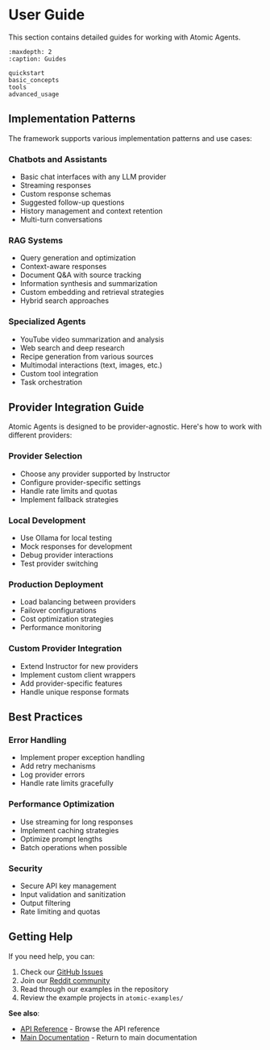 # User Guide

This section contains detailed guides for working with Atomic Agents.

```{toctree}
:maxdepth: 2
:caption: Guides

quickstart
basic_concepts
tools
advanced_usage
```

## Implementation Patterns

The framework supports various implementation patterns and use cases:

### Chatbots and Assistants

- Basic chat interfaces with any LLM provider
- Streaming responses
- Custom response schemas
- Suggested follow-up questions
- History management and context retention
- Multi-turn conversations

### RAG Systems

- Query generation and optimization
- Context-aware responses
- Document Q&A with source tracking
- Information synthesis and summarization
- Custom embedding and retrieval strategies
- Hybrid search approaches

### Specialized Agents

- YouTube video summarization and analysis
- Web search and deep research
- Recipe generation from various sources
- Multimodal interactions (text, images, etc.)
- Custom tool integration
- Task orchestration

## Provider Integration Guide

Atomic Agents is designed to be provider-agnostic. Here's how to work with different providers:

### Provider Selection

- Choose any provider supported by Instructor
- Configure provider-specific settings
- Handle rate limits and quotas
- Implement fallback strategies

### Local Development

- Use Ollama for local testing
- Mock responses for development
- Debug provider interactions
- Test provider switching

### Production Deployment

- Load balancing between providers
- Failover configurations
- Cost optimization strategies
- Performance monitoring

### Custom Provider Integration

- Extend Instructor for new providers
- Implement custom client wrappers
- Add provider-specific features
- Handle unique response formats

## Best Practices

### Error Handling

- Implement proper exception handling
- Add retry mechanisms
- Log provider errors
- Handle rate limits gracefully

### Performance Optimization

- Use streaming for long responses
- Implement caching strategies
- Optimize prompt lengths
- Batch operations when possible

### Security

- Secure API key management
- Input validation and sanitization
- Output filtering
- Rate limiting and quotas

## Getting Help

If you need help, you can:

1. Check our [GitHub Issues](https://github.com/BrainBlend-AI/atomic-agents/issues)
2. Join our [Reddit community](https://www.reddit.com/r/AtomicAgents/)
3. Read through our examples in the repository
4. Review the example projects in `atomic-examples/`

**See also**:
- [API Reference](/api/index) - Browse the API reference
- [Main Documentation](/index) - Return to main documentation
